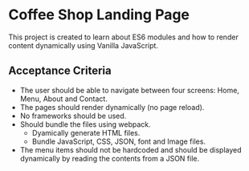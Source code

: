 # Coffee Shop Landing Page

This project is created to learn about ES6 modules and how to render content dynamically using Vanilla JavaScript.

## Acceptance Criteria
* The user should be able to navigate between four screens: Home, Menu, About and Contact.
* The pages should render dynamically (no page reload).
* No frameworks should be used.
* Should bundle the files using webpack.
    * Dyamically generate HTML files.
    * Bundle JavaScript, CSS, JSON, font and Image files.
* The menu items should not be hardcoded and should be displayed dynamically by reading the contents from a JSON file.